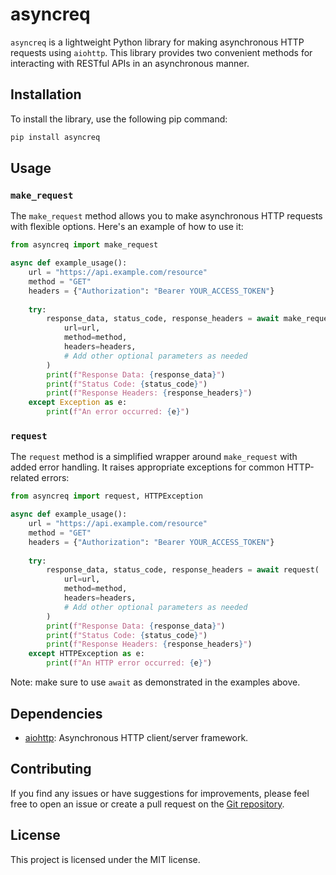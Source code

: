 # asyncreq

`asyncreq` is a lightweight Python library for making asynchronous HTTP requests using `aiohttp`. This library provides two convenient methods for interacting with RESTful APIs in an asynchronous manner.

## Installation

To install the library, use the following pip command:

```bash
pip install asyncreq
```

## Usage

### `make_request`

The `make_request` method allows you to make asynchronous HTTP requests with flexible options. Here's an example of how to use it:

```python
from asyncreq import make_request

async def example_usage():
    url = "https://api.example.com/resource"
    method = "GET"
    headers = {"Authorization": "Bearer YOUR_ACCESS_TOKEN"}
    
    try:
        response_data, status_code, response_headers = await make_request(
            url=url,
            method=method,
            headers=headers,
            # Add other optional parameters as needed
        )
        print(f"Response Data: {response_data}")
        print(f"Status Code: {status_code}")
        print(f"Response Headers: {response_headers}")
    except Exception as e:
        print(f"An error occurred: {e}")
```

### `request`

The `request` method is a simplified wrapper around `make_request` with added error handling. It raises appropriate exceptions for common HTTP-related errors:

```python
from asyncreq import request, HTTPException

async def example_usage():
    url = "https://api.example.com/resource"
    method = "GET"
    headers = {"Authorization": "Bearer YOUR_ACCESS_TOKEN"}
    
    try:
        response_data, status_code, response_headers = await request(
            url=url,
            method=method,
            headers=headers,
            # Add other optional parameters as needed
        )
        print(f"Response Data: {response_data}")
        print(f"Status Code: {status_code}")
        print(f"Response Headers: {response_headers}")
    except HTTPException as e:
        print(f"An HTTP error occurred: {e}")
```

Note: make sure to use `await` as demonstrated in the examples above.

## Dependencies

- [aiohttp](https://docs.aiohttp.org/): Asynchronous HTTP client/server framework.

## Contributing

If you find any issues or have suggestions for improvements, please feel free to open an issue or create a pull request on the [Git repository](https://git.slc.ar/slococo/asyncreq).

## License

This project is licensed under the MIT license.
